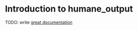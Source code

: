 # Introduction to humane_output

TODO: write [great documentation](http://jacobian.org/writing/what-to-write/)
